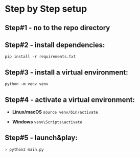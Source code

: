 # Step by Step setup

## Step\#1 - пo to the repo directory

## Step\#2 - install dependencies:
`pip install -r requirements.txt`

## Step\#3 - install a virtual environment:
`python -m venv venv`

## Step\#4 - activate a virtual environment:
- **Linux/macOS**
`source venv/bin/activate`

- **Windows**
`venv\Scripts\activate`

## Step\#5 - launch&play:
```bash
> python3 main.py
```
